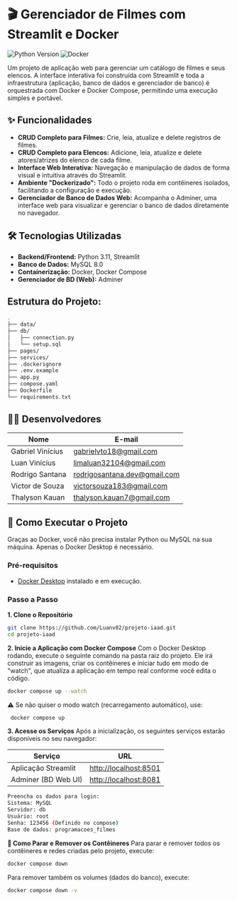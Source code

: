 # 🎬 Gerenciador de Filmes com Streamlit e Docker
![Python Version](https://img.shields.io/badge/python-3.11-blue)
![Docker](https://img.shields.io/badge/docker-compose-blue.svg)

Um projeto de aplicação web para gerenciar um catálogo de filmes e seus elencos. A interface interativa foi construída com Streamlit e toda a infraestrutura (aplicação, banco de dados e gerenciador de banco) é orquestrada com Docker e Docker Compose, permitindo uma execução simples e portável.

## ✨ Funcionalidades

- **CRUD Completo para Filmes:** Crie, leia, atualize e delete registros de filmes.
- **CRUD Completo para Elencos:** Adicione, leia, atualize e delete atores/atrizes do elenco de cada filme.
- **Interface Web Interativa:** Navegação e manipulação de dados de forma visual e intuitiva através do Streamlit.
- **Ambiente "Dockerizado":** Todo o projeto roda em contêineres isolados, facilitando a configuração e execução.
- **Gerenciador de Banco de Dados Web:** Acompanha o Adminer, uma interface web para visualizar e gerenciar o banco de dados diretamente no navegador.

## 🛠️ Tecnologias Utilizadas

- **Backend/Frontend:** Python 3.11, Streamlit
- **Banco de Dados:** MySQL 8.0
- **Containerização:** Docker, Docker Compose
- **Gerenciador de BD (Web):** Adminer

## Estrutura do Projeto:
```bash
.
├── data/                  
├── db/                    
│   ├── connection.py     
│   └── setup.sql          
├── pages/                 
├── services/              
├── .dockerignore          
├── .env.example           
├── app.py                 
├── compose.yaml           
├── Dockerfile             
└── requirements.txt 
```
## 👨‍💻 Desenvolvedores

| Nome                | E-mail                     |
|---------------------|-----------------------------|
| Gabriel Vinícius     | gabrielvto18@gmail.com   |
| Luan Vinícius     | limaluan32104@gmail.com   |
| Rodrigo Santana     | rodrigosantana.dev@gmail.com   |
| Victor de Souza     | victorsouza183@gmail.com   |
| Thalyson Kauan    | thalyson.kauan7@gmail.com |


## 🚀 Como Executar o Projeto

Graças ao Docker, você não precisa instalar Python ou MySQL na sua máquina. Apenas o Docker Desktop é necessário.

### Pré-requisitos

- [Docker Desktop](https://www.docker.com/products/docker-desktop/) instalado e em execução.

### Passo a Passo

**1. Clone o Repositório**
```bash
git clone https://github.com/Luanv02/projeto-iaad.git
cd projeto-iaad
```
**2. Inicie a Aplicação com Docker Compose**
Com o Docker Desktop rodando, execute o seguinte comando na pasta raiz do projeto. Ele irá construir as imagens, criar os contêineres e iniciar tudo em modo de "watch", que atualiza a aplicação em tempo real conforme você edita o código.
```bash
docker compose up --watch
```
⚠️ Se não quiser o modo watch (recarregamento automático), use:
```bash
 docker compose up
```
**3. Acesse os Serviços**
Após a inicialização, os seguintes serviços estarão disponíveis no seu navegador:

| Serviço             | URL                                            |
| ------------------- | ---------------------------------------------- |
| Aplicação Streamlit | [http://localhost:8501](http://localhost:8501) |
| Adminer (BD Web UI) | [http://localhost:8081](http://localhost:8081) |

```bash
Preencha os dados para login:
Sistema: MySQL
Servidor: db
Usuário: root
Senha: 123456 (Definido no compose)
Base de dados: programacoes_filmes
```

**🛑 Como Parar e Remover os Contêineres**
Para parar e remover todos os contêineres e redes criadas pelo projeto, execute:
```bash
docker compose down
```
Para remover também os volumes (dados do banco), execute:
```bash
docker compose down -v
```




